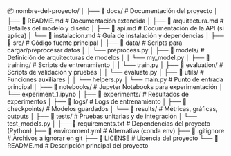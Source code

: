 
```markdown
```

📦 nombre-del-proyecto/
│
├── 📂 docs/                   # Documentación del proyecto
│   ├── 📜 README.md           # Documentación extendida
│   ├── 📜 arquitectura.md     # Detalles del modelo y diseño
│   ├── 📜 api.md              # Documentación de la API (si aplica)
│   └── 📜 instalacion.md      # Guía de instalación y dependencias
│
├── 📂 src/                    # Código fuente principal
│   ├── 📂 data/               # Scripts para cargar/preprocesar datos
│   │   └── preprocess.py
│   ├── 📂 models/             # Definición de arquitecturas de modelos
│   │   └── my_model.py
│   ├── 📂 training/           # Scripts de entrenamiento
│   │   └── train.py
│   ├── 📂 evaluation/         # Scripts de validación y pruebas
│   │   └── evaluate.py
│   ├── 📂 utils/              # Funciones auxiliares
│   │   └── helpers.py
│   └── main.py                # Punto de entrada principal
│
├── 📂 notebooks/              # Jupyter Notebooks para experimentación
│   └── experiment_1.ipynb
│
├── 📂 experiments/            # Resultados de experimentos
│   ├── 📂 logs/               # Logs de entrenamiento
│   ├── 📂 checkpoints/        # Modelos guardados
│   └── 📂 results/            # Métricas, gráficas, outputs
│
├── 📂 tests/                  # Pruebas unitarias y de integración
│   └── test_models.py
│
├── 📜 requirements.txt        # Dependencias del proyecto (Python)
├── 📜 environment.yml         # Alternativa (conda env)
├── 📜 .gitignore              # Archivos a ignorar en git
├── 📜 LICENSE                 # Licencia del proyecto
└── 📜 README.md               # Descripción principal del proyecto

```
```
